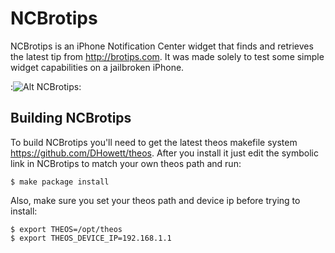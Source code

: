 NCBrotips
=========

NCBrotips is an iPhone Notification Center widget that finds and retrieves the latest
tip from http://brotips.com. It was made solely to test some simple widget capabilities
on a jailbroken iPhone.

:![Alt NCBrotips](http://mindw0rk.sdgears.info/~work/NCBrotips.png "NCBrotips"):


Building NCBrotips
-------------

To build NCBrotips you'll need to get the latest theos makefile system https://github.com/DHowett/theos.
After you install it just edit the symbolic link in NCBrotips to match your own theos
path and run:

	$ make package install

Also, make sure you set your theos path and device ip before trying to install:

	$ export THEOS=/opt/theos
	$ export THEOS_DEVICE_IP=192.168.1.1
	